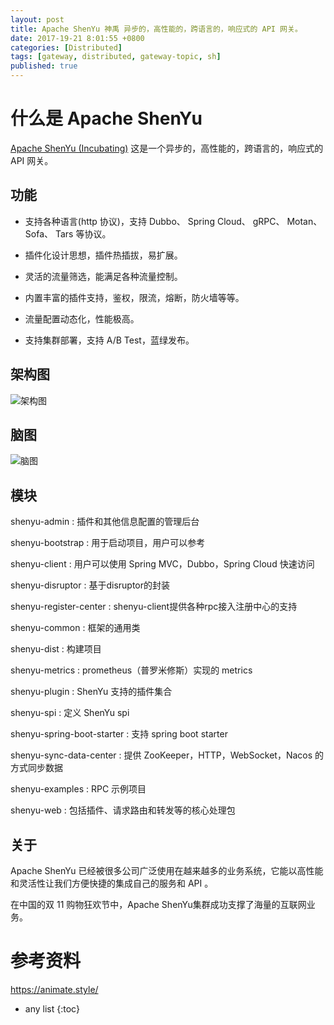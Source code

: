 ```yaml
---
layout: post
title: Apache ShenYu 神禹 异步的，高性能的，跨语言的，响应式的 API 网关。
date: 2017-19-21 8:01:55 +0800
categories: [Distributed]
tags: [gateway, distributed, gateway-topic, sh]
published: true
---
```


# 什么是 Apache ShenYu

[Apache ShenYu (Incubating)](https://shenyu.apache.org/zh/) 这是一个异步的，高性能的，跨语言的，响应式的 API 网关。

## 功能

- 支持各种语言(http 协议)，支持 Dubbo、 Spring Cloud、 gRPC、 Motan、 Sofa、 Tars 等协议。

- 插件化设计思想，插件热插拔，易扩展。

- 灵活的流量筛选，能满足各种流量控制。

- 内置丰富的插件支持，鉴权，限流，熔断，防火墙等等。

- 流量配置动态化，性能极高。

- 支持集群部署，支持 A/B Test，蓝绿发布。

## 架构图

![架构图](https://shenyu.apache.org/img/architecture/shenyu-framework.png)

## 脑图

![脑图](https://shenyu.apache.org/img/shenyu/activite/shenyu-xmind.png)

## 模块

shenyu-admin : 插件和其他信息配置的管理后台

shenyu-bootstrap : 用于启动项目，用户可以参考

shenyu-client : 用户可以使用 Spring MVC，Dubbo，Spring Cloud 快速访问

shenyu-disruptor : 基于disruptor的封装

shenyu-register-center : shenyu-client提供各种rpc接入注册中心的支持

shenyu-common : 框架的通用类

shenyu-dist : 构建项目

shenyu-metrics : prometheus（普罗米修斯）实现的 metrics

shenyu-plugin : ShenYu 支持的插件集合

shenyu-spi : 定义 ShenYu spi

shenyu-spring-boot-starter : 支持 spring boot starter

shenyu-sync-data-center : 提供 ZooKeeper，HTTP，WebSocket，Nacos 的方式同步数据

shenyu-examples : RPC 示例项目

shenyu-web : 包括插件、请求路由和转发等的核心处理包

## 关于

Apache ShenYu 已经被很多公司广泛使用在越来越多的业务系统，它能以高性能和灵活性让我们方便快捷的集成自己的服务和 API 。

在中国的双 11 购物狂欢节中，Apache ShenYu集群成功支撑了海量的互联网业务。


# 参考资料

https://animate.style/


* any list
{:toc}